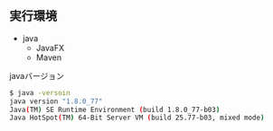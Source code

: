 ## 実行環境

- java  
  - JavaFX
  - Maven

javaバージョン

```sh
$ java -versoin
java version "1.8.0_77"
Java(TM) SE Runtime Environment (build 1.8.0_77-b03)
Java HotSpot(TM) 64-Bit Server VM (build 25.77-b03, mixed mode)
```
